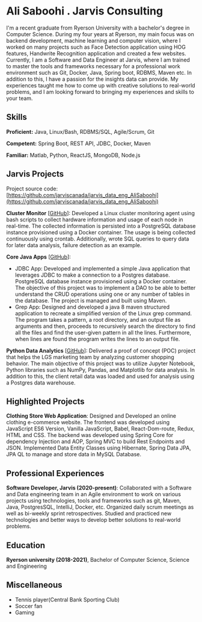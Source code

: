 # Ali Saboohi . Jarvis Consulting

I'm a recent graduate from Ryerson University with a bachelor's degree in Computer Science. During my four years at Ryerson, my main focus was on backend development, machine learning and computer vision, where I worked on many projects such as Face Detection application using HOG features, Handwrite Recognition application and created a few websites. Currently, I am a Software and Data Engineer at Jarvis, where I am trained to master the tools and frameworks necessary for a professional work environment such as Git, Docker, Java, Spring boot, RDBMS, Maven etc. In addition to this, I have a passion for the insights data can provide. My experiences taught me how to come up with creative solutions to real-world problems, and I am looking forward to bringing my experiences and skills to your team.

## Skills

**Proficient:** Java, Linux/Bash, RDBMS/SQL, Agile/Scrum, Git

**Competent:** Spring Boot, REST API, JDBC, Docker, Maven

**Familiar:** Matlab, Python, ReactJS, MongoDB, Node.js

## Jarvis Projects

Project source code: [https://github.com/jarviscanada/jarvis_data_eng_AliSaboohi](https://github.com/jarviscanada/jarvis_data_eng_AliSaboohi)


**Cluster Monitor** [[GitHub](https://github.com/jarviscanada/jarvis_data_eng_AliSaboohi/tree/master/linux_sql)]: Developed a Linux cluster monitoring agent using bash scripts to collect hardware information and usage of each node in real-time. The collected information is persisted into a PostgreSQL database instance provisioned using a Docker container. The usage is being collected continuously using crontab. Additionally, wrote SQL queries to query data for later data analysis, failure detection as an example.

**Core Java Apps** [[GitHub](https://github.com/jarviscanada/jarvis_data_eng_AliSaboohi/tree/master/core_java)]:
      
  - JDBC App: Developed and implemented a simple Java application that leverages JDBC to make a connection to a Postgres database. PostgreSQL database instance provisioned using a Docker container. The objective of this project was to implement a DAO to be able to better understand the CRUD operations using one or any number of tables in the database. The project is managed and built using Maven.
  - Grep App: Designed and developed a java 8 maven structured application to recreate a simplified version of the Linux grep command. The program takes a pattern, a root directory, and an output file as arguments and then, proceeds to recursively search the directory to find all the files and find the user-given pattern in all the lines. Furthermore, when lines are found the program writes the lines to an output file.

**Python Data Analytics** [[GitHub](https://github.com/jarviscanada/jarvis_data_eng_AliSaboohi/tree/master/python_data_analytics)]: Delivered a proof of concept (POC) project that helps the LGS marketing team by analyzing customer shopping behavior. The main objective of this project was to utilize Jupyter Notebook, Python libraries such as NumPy, Pandas, and Matplotlib for data analysis. In addition to this, the client retail data was loaded and used for analysis using a Postgres data warehouse.


## Highlighted Projects
**Clothing Store Web Application**: Designed and Developed an online clothing e-commerce website. The frontend was developed using JavaScript ES6 Version, Vanilla JavaScript, Babel, React-Dom-route, Redux, HTML and CSS. The backend was developed using Spring Core for dependency Injection and AOP, Spring MVC to build Rest Endpoints and JSON. Implemented Data Entity Classes using Hibernate, Spring Data JPA, JPA QL to manage and store data in MySQL Database.


## Professional Experiences

**Software Developer, Jarvis (2020-present)**: Collaborated with a Software and Data engineering team in an Agile environment to work on various projects using technologies, tools and frameworks such as git, Maven, Java, PostgresSQL, IntelliJ, Docker, etc. Organized daily scrum meetings as well as bi-weekly sprint retrospectives. Studied and practiced new technologies and better ways to develop better solutions to real-world problems.


## Education
**Ryerson university (2018-2021)**, Bachelor of Computer Science, Science and Engineering


## Miscellaneous
- Tennis player(Central Bank Sporting Club)
- Soccer fan
- Gaming